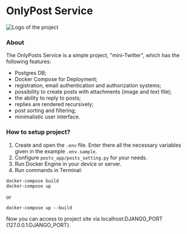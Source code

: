 # OnlyPost Service

![Logo of the project](https://i.ibb.co/zhnXVvJ/icon.png)


### About
The OnlyPosts Service is a simple project, "mini-Twitter", 
which has the following features:
- Postgres DB;
- Docker Compose for Deployment;
- registration, email authentication and authorization systems;
- possibility to create posts with attachments (image and text file);
- the ability to reply to posts;
- replies are rendered recursively;
- post sorting and filtering;
- minimalistic user interface.

### How to setup project?
1) Create and open the `.env` file. 
Enter there all the necessary variables given in the example `.env.sample`.
2) Configure `posts_app/posts_setting.py` for your needs.
3) Run Docker Engine in your device or server.
4) Run commands in Terminal:
```commandline
docker-compose build
docker-compose up
```
or 
```commandline
docker-compose up --build
```

Now you can access to project site via localhost:DJANGO_PORT (127.0.0.1:DJANGO_PORT}.
